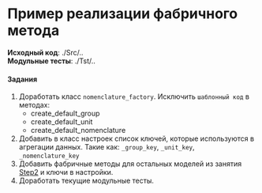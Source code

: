 # Пример реализации фабричного метода

**Исходный код**: ./Src/.. <br>
**Модульные тесты**: ./Tst/..

#### Задания
1. Доработать класс `nomenclature_factory`. Исключить `шаблонный код` в методах:
	-  create_default_group
	-  create_default_unit
	-  create_default_nomenclature
2. Добавить в класс настроек список ключей, которые используются в агрегации данных.
Такие как: `_group_key`, `_unit_key`, `_nomenclature_key`
3. Добавить фабричные методы для остальных моделей из занятия [Step2](./Step2)
и ключи в настройки.
4. Доработать текущие модульные тесты.


